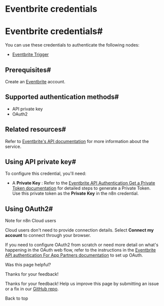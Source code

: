 # Eventbrite credentials

[ ](https://github.com/n8n-io/n8n-docs/edit/main/docs/integrations/builtin/credentials/eventbrite.md "Edit this page")

# Eventbrite credentials#

You can use these credentials to authenticate the following nodes:

  * [Eventbrite Trigger](../../trigger-nodes/n8n-nodes-base.eventbritetrigger/)



## Prerequisites#

Create an [Eventbrite](https://www.eventbrite.com/) account.

## Supported authentication methods#

  * API private key
  * OAuth2



## Related resources#

Refer to [Eventbrite's API documentation](https://www.eventbrite.com/platform/api) for more information about the service.

## Using API private key#

To configure this credential, you'll need:

  * A **Private Key** : Refer to the [Eventbrite API Authentication Get a Private Token documentation](https://www.eventbrite.com/platform/api#/introduction/authentication/1.-get-a-private-token) for detailed steps to generate a Private Token. Use this private token as the **Private Key** in the n8n credential.



## Using OAuth2#

Note for n8n Cloud users

Cloud users don't need to provide connection details. Select **Connect my account** to connect through your browser.

If you need to configure OAuth2 from scratch or need more detail on what's happening in the OAuth web flow, refer to the instructions in the [Eventbrite API authentication For App Partners documentation](https://www.eventbrite.com/platform/api#/introduction/authentication/2.-\(for-app-partners\)-authorize-your-users) to set up OAuth.

Was this page helpful? 

Thanks for your feedback! 

Thanks for your feedback! Help us improve this page by submitting an issue or a fix in our [GitHub repo](https://github.com/n8n-io/n8n-docs). 

Back to top 
